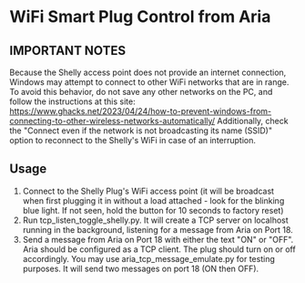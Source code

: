 # WiFi Smart Plug Control from Aria
## IMPORTANT NOTES
Because the Shelly access point does not provide an internet connection, Windows may attempt to connect to other WiFi networks that are in range.
To avoid this behavior, do not save any other networks on the PC, and follow the instructions at this site:
https://www.ghacks.net/2023/04/24/how-to-prevent-windows-from-connecting-to-other-wireless-networks-automatically/
Additionally, check the "Connect even if the network is not broadcasting its name (SSID)" option to reconnect to the Shelly's WiFi in case of an interruption.

## Usage
1. Connect to the Shelly Plug's WiFi access point (it will be broadcast when first plugging it in without a load attached - look for the blinking blue light. If not seen, hold the button for 10 seconds to factory reset)
2. Run tcp_listen_toggle_shelly.py. It will create a TCP server on localhost running in the background, listening for a message from Aria on Port 18.
3. Send a message from Aria on Port 18 with either the text "ON" or "OFF". Aria should be configured as a TCP client. The plug should turn on or off accordingly. You may use aria_tcp_message_emulate.py for testing purposes. It will send two messages on port 18 (ON then OFF).
